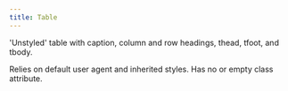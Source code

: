 ```yaml
---
title: Table
---
```

'Unstyled' table with caption, column and row headings, thead, tfoot, and tbody.  

Relies on default user agent and inherited styles. Has no or empty class attribute.
